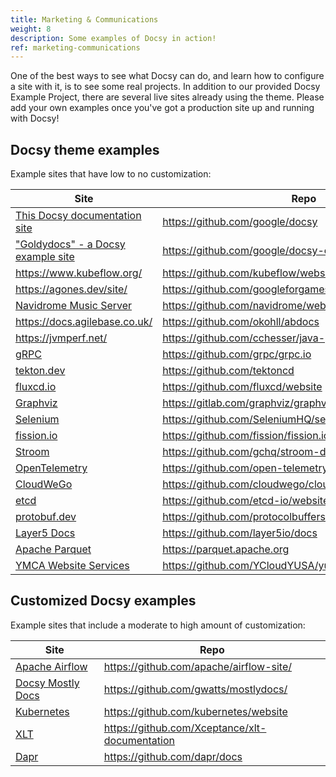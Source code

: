 ```yaml
---
title: Marketing & Communications
weight: 8
description: Some examples of Docsy in action!
ref: marketing-communications
---
```


One of the best ways to see what Docsy can do, and learn how to configure a site with it, is to see some real projects. In addition to our provided Docsy Example Project, there are several live sites already using the theme. Please add your own examples once you've got a production site up and running with Docsy!

## Docsy theme examples

Example sites that have low to no customization:

| Site  | Repo |
|---|---|
| [This Docsy documentation site](/docs) | https://github.com/google/docsy |
| ["Goldydocs" - a Docsy example site](https://example.docsy.dev) | https://github.com/google/docsy-example  |
| https://www.kubeflow.org/  | https://github.com/kubeflow/website  |
| https://agones.dev/site/ | https://github.com/googleforgames/agones/tree/main/site |
| [Navidrome Music Server](https://www.navidrome.org) | https://github.com/navidrome/website |
| https://docs.agilebase.co.uk/ | https://github.com/okohll/abdocs |
| https://jvmperf.net/ | https://github.com/cchesser/java-perf-workshop |
| [gRPC](https://www.grpc.io/) | https://github.com/grpc/grpc.io |
| [tekton.dev](https://tekton.dev/) | https://github.com/tektoncd |
| [fluxcd.io](https://fluxcd.io) | https://github.com/fluxcd/website |
| [Graphviz](https://graphviz.org) | https://gitlab.com/graphviz/graphviz.gitlab.io |
| [Selenium](https://www.selenium.dev/) | https://github.com/SeleniumHQ/seleniumhq.github.io |
| [fission.io](https://fission.io/) | https://github.com/fission/fission.io |
| [Stroom](https://gchq.github.io/stroom-docs) | https://github.com/gchq/stroom-docs |
| [OpenTelemetry](https://opentelemetry.io) | https://github.com/open-telemetry/opentelemetry.io |
| [CloudWeGo](https://www.cloudwego.io/) | https://github.com/cloudwego/cloudwego.github.io |
| [etcd](https://etcd.io/) | https://github.com/etcd-io/website |
| [protobuf.dev](https://protobuf.dev) | https://github.com/protocolbuffers/protocolbuffers.github.io |
| [Layer5 Docs](https://docs.layer5.io/) | https://github.com/layer5io/docs |
| [Apache Parquet](https://parquet.apache.org/) | https://parquet.apache.org |
| [YMCA Website Services](https://ds-docs.y.org/) | https://github.com/YCloudYUSA/yusaopeny_docs |

## Customized Docsy examples

Example sites that include a moderate to high amount of customization:

| Site  | Repo |
|---|---|
| [Apache Airflow](https://airflow.apache.org/) | https://github.com/apache/airflow-site/ |
| [Docsy Mostly Docs](https://mostlydocs.netlify.app/) | https://github.com/gwatts/mostlydocs/ |
| [Kubernetes](https://kubernetes.io) | https://github.com/kubernetes/website |
| [XLT](https://xltdoc.xceptance.com/) | https://github.com/Xceptance/xlt-documentation |
| [Dapr](https://docs.dapr.io/) | https://github.com/dapr/docs |
